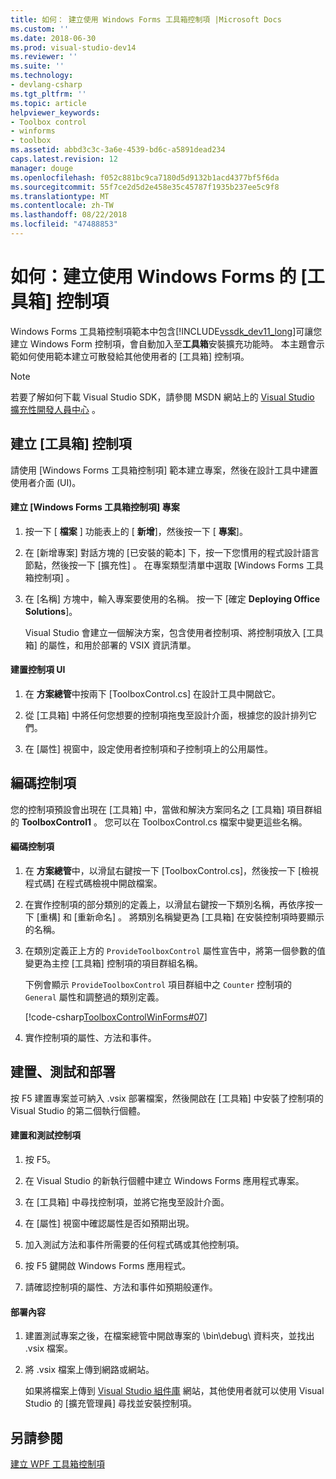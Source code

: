 ```yaml
---
title: 如何： 建立使用 Windows Forms 工具箱控制項 |Microsoft Docs
ms.custom: ''
ms.date: 2018-06-30
ms.prod: visual-studio-dev14
ms.reviewer: ''
ms.suite: ''
ms.technology:
- devlang-csharp
ms.tgt_pltfrm: ''
ms.topic: article
helpviewer_keywords:
- Toolbox control
- winforms
- toolbox
ms.assetid: abbd3c3c-3a6e-4539-bd6c-a5891dead234
caps.latest.revision: 12
manager: douge
ms.openlocfilehash: f052c881bc9ca7180d5d9132b1acd4377bf5f6da
ms.sourcegitcommit: 55f7ce2d5d2e458e35c45787f1935b237ee5c9f8
ms.translationtype: MT
ms.contentlocale: zh-TW
ms.lasthandoff: 08/22/2018
ms.locfileid: "47488853"
---
```

# <a name="how-to-create-a-toolbox-control-that-uses-windows-forms"></a>如何：建立使用 Windows Forms 的 [工具箱] 控制項
Windows Forms 工具箱控制項範本中包含[!INCLUDE[vssdk_dev11_long](../includes/vssdk-dev11-long-md.md)]可讓您建立 Windows Form 控制項，會自動加入至**工具箱**安裝擴充功能時。 本主題會示範如何使用範本建立可散發給其他使用者的 [工具箱]  控制項。  
  
> [!NOTE]
>  若要了解如何下載 Visual Studio SDK，請參閱 MSDN 網站上的 [Visual Studio 擴充性開發人員中心](http://go.microsoft.com/fwlink/?linkid=121964) 。  
  
## <a name="creating-a-toolbox-control"></a>建立 [工具箱] 控制項  
 請使用 [Windows Forms 工具箱控制項] 範本建立專案，然後在設計工具中建置使用者介面 (UI)。  
  
#### <a name="to-create-a-windows-forms-toolbox-control-project"></a>建立 [Windows Forms 工具箱控制項] 專案  
  
1.  按一下 [ **檔案** ] 功能表上的 [ **新增**]，然後按一下 [ **專案**]。  
  
2.  在 [新增專案]  對話方塊的 [已安裝的範本] 下，按一下您慣用的程式設計語言節點，然後按一下 [擴充性] 。 在專案類型清單中選取 [Windows Forms 工具箱控制項] 。  
  
3.  在 [名稱]  方塊中，輸入專案要使用的名稱。 按一下 [確定 **Deploying Office Solutions**]。  
  
     Visual Studio 會建立一個解決方案，包含使用者控制項、將控制項放入 [工具箱] 的屬性，和用於部署的 VSIX 資訊清單。  
  
#### <a name="to-build-the-control-ui"></a>建置控制項 UI  
  
1.  在 **方案總管**中按兩下 [ToolboxControl.cs] 在設計工具中開啟它。  
  
2.  從 [工具箱] 中將任何您想要的控制項拖曳至設計介面，根據您的設計排列它們。  
  
3.  在 [屬性]  視窗中，設定使用者控制項和子控制項上的公用屬性。  
  
## <a name="coding-the-control"></a>編碼控制項  
 您的控制項預設會出現在 [工具箱]  中，當做和解決方案同名之 [工具箱]  項目群組的 **ToolboxControl1** 。 您可以在 ToolboxControl.cs 檔案中變更這些名稱。  
  
#### <a name="to-code-the-control"></a>編碼控制項  
  
1.  在 **方案總管**中，以滑鼠右鍵按一下 [ToolboxControl.cs]，然後按一下 [檢視程式碼]  在程式碼檢視中開啟檔案。  
  
2.  在實作控制項的部分類別的定義上，以滑鼠右鍵按一下類別名稱，再依序按一下 [重構] 和 [重新命名] 。 將類別名稱變更為 [工具箱]  在安裝控制項時要顯示的名稱。  
  
3.  在類別定義正上方的 `ProvideToolboxControl` 屬性宣告中，將第一個參數的值變更為主控 [工具箱] 控制項的項目群組名稱。  
  
     下例會顯示 `ProvideToolboxControl` 項目群組中之 `Counter` 控制項的 `General` 屬性和調整過的類別定義。  
  
     [!code-csharp[ToolboxControlWinForms#07](../snippets/csharp/VS_Snippets_VSSDK/toolboxcontrolwinforms/cs/toolboxcontrol.cs#07)]  
  
4.  實作控制項的屬性、方法和事件。  
  
## <a name="building-testing-and-deployment"></a>建置、測試和部署  
 按 F5 建置專案並可納入 .vsix 部署檔案，然後開啟在 [工具箱] 中安裝了控制項的 Visual Studio 的第二個執行個體。  
  
#### <a name="to-build-and-test-the-control"></a>建置和測試控制項  
  
1.  按 F5。  
  
2.  在 Visual Studio 的新執行個體中建立 Windows Forms 應用程式專案。  
  
3.  在 [工具箱]  中尋找控制項，並將它拖曳至設計介面。  
  
4.  在 [屬性]  視窗中確認屬性是否如預期出現。  
  
5.  加入測試方法和事件所需要的任何程式碼或其他控制項。  
  
6.  按 F5 鍵開啟 Windows Forms 應用程式。  
  
7.  請確認控制項的屬性、方法和事件如預期般運作。  
  
#### <a name="to-deploy-the-control"></a>部署內容  
  
1.  建置測試專案之後，在檔案總管中開啟專案的 \bin\debug\ 資料夾，並找出 .vsix 檔案。  
  
2.  將 .vsix 檔案上傳到網路或網站。  
  
     如果將檔案上傳到 [Visual Studio 組件庫](http://go.microsoft.com/fwlink/?LinkID=123847) 網站，其他使用者就可以使用 Visual Studio 的 [擴充管理員]  尋找並安裝控制項。  
  
## <a name="see-also"></a>另請參閱  
 [建立 WPF 工具箱控制項](../extensibility/creating-a-wpf-toolbox-control.md)